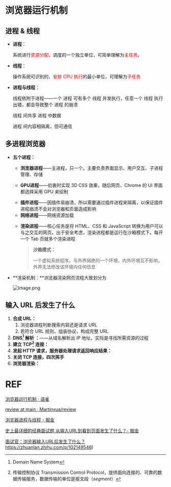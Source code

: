 # 浏览器运行机制

## 进程 & 线程

+ **进程**：

    系统进行<span style="color:red">资源分配</span>、调度的一个独立单位，可简单理解为<span style="color:red">主任务</span>。

+ **线程**：

    操作系统可识别的、<span style="color:red">安排 CPU 执行</span>的最小单位，可理解为<span style="color:red">子任务</span>

+ **进程与线程**：

    线程依附于进程——一个 进程 可有多个 线程 并发执行，任意一个 线程 执行出错，都会导致整个 进程 的崩溃

    线程 间共享 进程 中数据

    进程 间内容相隔离，但可通信



## 多进程浏览器

+ **五个进程：**

    + **浏览器进程**——主进程，只一个。主要负责界面显示、用户交互、子进程管理、存储

    + **GPU进程**——初衷时实现 3D CSS 效果，随后网页、Chrome 的 UI 界面都选择采用 GPU 来绘制
    
    - **插件进程**——因插件易崩溃，所以需要通过插件进程来隔离，以保证插件进程崩溃不会对浏览器和页面造成影响
    - **网络进程**——网络资源加载
    
    + **渲染进程**——核心任务是将 HTML、CSS 和 JavaScript 转换为用户可以与之交互的网页。出于安全考虑，渲染进程都是运行在沙箱模式下。每开一个 Tab 页就多个渲染进程
    
        > **沙箱模式：**
        >
        > 一个虚拟系统程序。与外界隔绝的一个环境，内外环境互不影响，外界无法修改该环境内任何信息
    
+ **渲染机制：**浏览器渲染网页流程大致划分为

    ![image.png](https://cdn.nlark.com/yuque/0/2022/png/12501428/1644843707536-28786934-17b5-4d2d-a4de-6c4f28a8fc26.png)



## 输入 URL 后发生了什么

1. **合成 URL：**
    1. 浏览器进程判断搜索内容还是请求 URL
    2. 若符合 URL 规则，组装协议，构成完整 URL
2. **DNS[^ 1] 解析 ：**——从域名解析出 IP 地址，实际是寻找所需资源的过程
3. **建立 TCP[^ 2] 连接：**
4. **发起 HTTP 请求，服务器处理请求返回响应结果：**
5. **关闭 TCP 连接，四次挥手**
6. **浏览器渲染：**



# REF

[浏览器运行机制 · 语雀](https://www.yuque.com/ldfgqb/fpkor3/mxkdfk)

[review at main · Martinyua/review](https://github.com/Martinyua/review/blob/main/15.Browser-Safe-Performance)

[浏览器进程与线程 - 掘金](https://juejin.cn/post/6906462594001960974)

[史上最详细的经典面试题 从输入URL到看到页面发生了什么？- 掘金](https://juejin.cn/post/6844903832435032072)

[面试官：浏览器输入URL后发生了什么？](https://mp.weixin.qq.com/s?__biz=MzI0MzIyMDM5Ng==&mid=2649826404&idx=1&sn=e4ccac5fe9d96b26ca1d8d347276d2b1&scene=19#wechat_redirect)https://zhuanlan.zhihu.com/p/102149546)



[^ 1]: Domain Name System
[^ 2]: 传输控制协议 Transmission Control Protocol，提供面向连接的、可靠的数据传输服务，数据传输的单位是报文段（*segment*）

